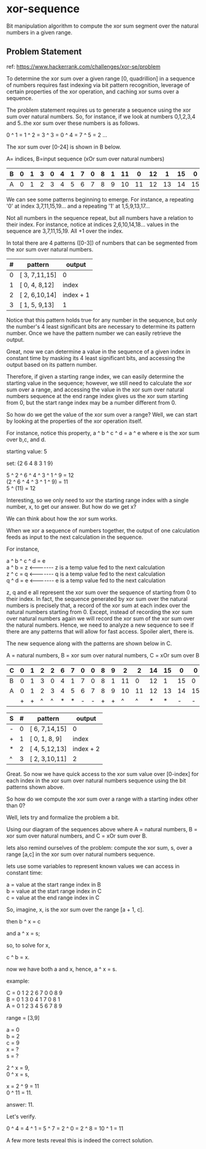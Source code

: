 # xor-sequence
Bit manipulation algorithm to compute the xor sum segment over the natural numbers in a given range.

## Problem Statement

ref: https://www.hackerrank.com/challenges/xor-se/problem

To determine the xor sum over a given range [0, quadrillion] in a sequence of numbers
requires fast indexing via bit pattern recognition, leverage of certain properties of the xor operation, 
and caching xor sums over a sequence.</br>

The problem statement requires us to generate a sequence using the xor sum over natural numbers. 
So, for instance, if we look at numbers 0,1,2,3,4 and 5..the xor sum over these numbers is as follows.

0 ^ 1 = 1 ^ 2 = 3 ^ 3 = 0 ^ 4 = 7 ^ 5 = 2 ...

The xor sum over [0-24] is shown in B below.

A= indices, B=input sequence (xOr sum over natural numbers)

|B| 0| 1| 3| 0| 4| 1| 7| 0| 8| 1|11| 0|12| 1|15| 0|16| 1|19| 0|20| 1|23| 0|24| 
|-|--|--|--|--|--|--|--|--|--|--|--|--|--|--|--|--|--|--|--|--|--|--|--|--|--| 
|A| 0| 1| 2| 3| 4| 5| 6| 7| 8| 9|10|11|12|13|14|15|16|17|18|19|20|21|22|23|24| 



We can see some patterns beginning to emerge. 
For instance, a repeating '0' at index 3,7,11,15,19... and
a repeating '1' at 1,5,9,13,17...

Not all numbers in the sequence repeat, but all numbers have a relation to their index.
For instance, notice at indices 2,6,10,14,18... values in the sequence are 3,7,11,15,19.
All +1 over the index.

In total there are 4 patterns ([0-3]) of numbers that can be segmented from the xor sum over natural numbers.

|\#	 |	  pattern		 |        output             |
|----|---------------|---------------------------|
| 0  | [ 3, 7,11,15] | 0                         |
| 1  | [ 0, 4, 8,12] | index                     |
| 2  | [ 2, 6,10,14] | index + 1                 | 
| 3  | [ 1, 5, 9,13] | 1                         |

Notice that this pattern holds true for any number in the sequence, but only the number's 4 least significant bits
are necessary to determine its pattern number. Once we have the pattern number we can easily retrieve the output.

Great, now we can determine a value in the sequence of a given index in constant time by masking its 4 least significant
bits, and accessing the output based on its pattern number.

Therefore, if given a starting range index, we can easily determine the starting value in the sequence; however, we
still need to calculate the  xor sum over a range, and accessing the value in the xor sum over natural numbers
sequence at the end range index gives us the xor sum starting from 0, but the start range index may be a number different from 0. 

So how do we get the value of the xor sum over a range?
Well, we can start by looking at the properties of the xor operation itself.

For instance, notice this property, a ^ b ^ c ^ d = a ^ e where e is the xor sum over b,c, and d.

starting value: 5</br>

set: {2 6 4 8 3 1 9}</br>

5 ^ 2 ^ 6 ^ 4 ^ 3 ^ 1 ^ 9  = 12</br>
(2 ^ 6 ^ 4 ^ 3 ^ 1 ^ 9) = 11</br>
5 ^ (11) = 12</br>

Interesting, so we only need to xor the starting range index with a single number, x,
to get our answer. But how do we get x?

We can think about how the xor sum works.

When we xor a sequence of numbers together, the output of one calculation feeds as input to the next calculation in the 
sequence. 

For instance, 

a ^ b ^ c ^ d = e</br>
a ^ b = z <------- z is a temp value fed to the next calculation </br>
z ^ c = q <------- q is a temp value fed to the next calculation</br>
q ^ d = e <------- e is a temp value fed to the next calculation</br>

z, q and e all represent the xor sum over the sequence of starting from 0 to their index.
In fact, the sequence generated by xor sum over the natural numbers is precisely that, a record of the xor sum 
at each index over the natural numbers starting from 0.
Except, instead of recording the xor sum over natural numbers again we will record the xor sum of the xor sum over the natural 
numbers. Hence, we need to analyze a new sequence to see if there are any patterns that will allow for fast access. Spoiler 
alert, there is.

The new sequence along with the patterns are shown below in C.

A = natural numbers, B = xor sum over natural numbers, C = xOr sum over B

|C| 0| 1| 2| 2| 6| 7| 0| 0| 8| 9| 2| 2|14|15| 0| 0|16|17| 2| 2|22|23| 0| 0|24| 
|-|--|--|--|--|--|--|--|--|--|--|--|--|--|--|--|--|--|--|--|--|--|--|--|--|--| 
|B| 0| 1| 3| 0| 4| 1| 7| 0| 8| 1|11| 0|12| 1|15| 0|16| 1|19| 0|20| 1|23| 0|24|
|A| 0| 1| 2| 3| 4| 5| 6| 7| 8| 9|10|11|12|13|14|15|16|17|18|19|20|21|22|23|24| 
| | +| +| ^| ^| *| *| -| -| +| +| ^| ^| *| *| -| -| +| +| ^| ^| *| *| -| -| +| 


|S|\#	 |	  pattern		 |        output             |
|-|----|---------------|---------------------------|
|-| 0  | [ 6, 7,14,15] | 0                         |
|+| 1  | [ 0, 1, 8, 9] | index                     |
|*| 2  | [ 4, 5,12,13] | index + 2                 | 
|^| 3  | [ 2, 3,10,11] | 2                         |

Great. So now we have quick access to the xor sum value over [0-index] for each index in the xor sum over natural numbers sequence
using the bit patterns shown above.

So how do we compute the xor sum over a range with a starting index other than 0?

Well, lets try and formalize the problem a bit.

Using our diagram of the sequences above where A = natural numbers, B = xor sum over natural numbers,
and C = xOr sum over B.

lets also remind ourselves of the problem: compute the xor sum, s, over a range [a,c] in the xor sum over natural numbers sequence.

lets use some variables to represent known values we can access in constant time:

a = value at the start range index in B</br>
b = value at the start range index in C</br>
c = value at the end range index in C</br>

So, imagine, x, is the xor sum over the range [a + 1, c].

then b ^ x = c

and a ^ x = s;

so, to solve for x,

c ^ b = x.

now we have both a and x, hence, a ^ x = s.

example:

C = 0 1 2 2 6 7 0 0 8 9</br>
B = 0 1 3 0 4 1 7 0 8 1</br>
A = 0 1 2 3 4 5 6 7 8 9</br>

range = [3,9]</br>

a = 0</br>
b = 2</br>
c = 9</br>
x = ?</br>
s = ?</br>

2 ^ x = 9,</br> 
0 ^ x = s,</br>

x = 2 ^ 9 = 11</br>
0 ^ 11 = 11.</br>

answer: 11.</br>

Let's verify.</br>

0 ^ 4 = 4 ^ 1 = 5 ^ 7 = 2 ^ 0 = 2 ^ 8 = 10 ^ 1 = 11</br>

A few more tests reveal this is indeed the correct solution.</br>
